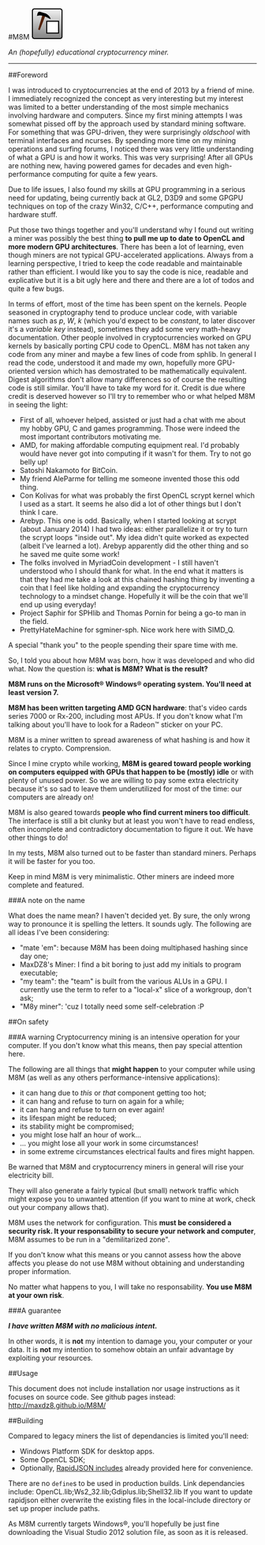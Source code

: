 #M8M
![Icons](https://github.com/MaxDZ8/M8M/blob/gh-pages/M8M-normal-states.gif)

*An (hopefully) educational cryptocurrency miner.*

--------------------------------------------------------------------------------

##Foreword

I was introduced to cryptocurrencies at the end of 2013 by a friend of mine. I immediately recognized the concept as very interesting but my interest was limited to a better understanding of the most simple mechanics involving hardware and computers. Since my first mining attempts I was somewhat pissed off by the approach used by standard mining software. For something that was GPU-driven, they were surprisingly *oldschool* with terminal interfaces and ncurses.
By spending more time on my mining operations and surfing forums, I noticed there was very little understanding of what a GPU is and how it works. This was very surprising! After all GPUs are nothing new, having powered games for decades and even high-performance computing for quite a few years.

Due to life issues, I also found my skills at GPU programming in a serious need for updating, being currently back at GL2, D3D9 and some GPGPU techniques on top of the crazy Win32, C/C++, performance computing and hardware stuff.

Put those two things together and you'll understand why I found out writing a miner was possibly the best thing **to pull me up to date to OpenCL and more modern GPU architectures**.
There has been a lot of learning, even though miners are not typical GPU-accelerated applications.
Always from a learning perspective, I tried to keep the code readable and maintainable rather than efficient. I would like you to say the code is nice, readable and explicative but it is a bit ugly here and there and there are a lot of todos and quite a few bugs.

In terms of effort, most of the time has been spent on the kernels. People seasoned in cryptography tend to produce unclear code, with variable names such as *p*, *W*, *k* (which you'd expect to be *constant*, to later discover it's a *variable key* instead), sometimes they add some very math-heavy documentation.
Other people involved in cryptocurrencies worked on GPU kernels by basically porting CPU code to OpenCL.
M8M has not taken any code from any miner and maybe a few lines of code from sphlib. In general I read the code, understood it and made my own, hopefully more GPU-oriented version which has demostrated to be mathematically equivalent. Digest algorithms don't allow many differences so of course the resulting code is still similar. You'll have to take my word for it.
Credit is due where credit is deserved however so I'll try to remember who or what helped M8M in seeing the light:

* First of all, whoever helped, assisted or just had a chat with me about my hobby GPU, C and games programming. Those were indeed the most important contributors motivating me.
* AMD, for making affordable computing equipment real. I'd probably would have never got into computing if it wasn't for them. Try to not go belly up!
* Satoshi Nakamoto for BitCoin.
* My friend AleParme for telling me someone invented those this odd thing.
* Con Kolivas for what was probably the first OpenCL scrypt kernel which I used as a start. It seems he also did a lot of other things but I don't think I care.
* Arebyp. This one is odd. Basically, when I started looking at scrypt (about January 2014) I had two ideas: either parallelize it or try to turn the scrypt loops "inside out". My idea didn't quite worked as expected (albeit I've learned a lot). Arebyp apparently did the other thing and so he saved me quite some work!
* The folks involved in MyriadCoin development - I still haven't understood who I should thank for what. In the end what it matters is that they had me take a look at this chained hashing thing by inventing a coin that I feel like holding and expanding the cryptocurrency technology to a mindset change. Hopefully it will be the coin that we'll end up using everyday!
* Project Saphir for SPHlib and Thomas Pornin for being a go-to man in the field.
* PrettyHateMachine for sgminer-sph. Nice work here with SIMD_Q.

A special "thank you" to the people spending their spare time with me. 

So, I told you about how M8M was born, how it was developed and who did what.
Now the question is: **what is M8M? What is the result?**

**M8M runs on the Microsoft® Windows® operating system. You'll need at least version 7.**

**M8M has been written targeting AMD GCN hardware**: that's video cards series 7000 or Rx-200, including most APUs. If you don't know what I'm talking about you'll have to look for a Radeon™ sticker on your PC.

M8M is a miner written to spread awareness of what hashing is and how it relates to crypto. Comprension.

Since I mine crypto while working, **M8M is geared toward people working on computers equipped with GPUs that happen to be (mostly) idle** or with plenty of unused power. So we are willing to pay some extra electricity because it's so sad to leave them underutilized for most of the time: our computers are already on!

M8M is also geared towards **people who find current miners too difficult**. The interface is still a bit clunky but at least you won't have to read endless, often incomplete and contradictory documentation to figure it out. We have other things to do!

In my tests, M8M also turned out to be faster than standard miners. Perhaps it will be faster for you too.

Keep in mind M8M is very minimalistic. Other miners are indeed more complete and featured.

###A note on the name

What does the name mean? I haven't decided yet.
By sure, the only wrong way to pronounce it is spelling the letters. It sounds ugly.
The following are all ideas I've been considering:
- "mate 'em": because M8M has been doing multiphased hashing since day one;
- MaxDZ8's Miner: I find a bit boring to just add my initials to program executable;
- "my team": the "team" is built from the various ALUs in a GPU. I currently use the term to refer to a "local-x" slice of a workgroup, don't ask;
- "M8y miner": 'cuz I totally need some self-celebration :P

##On safety

###A warning
Cryptocurrency mining is an intensive operation for your computer. If you don't know what this means, then pay special attention here.

The following are all things that **might happen** to your computer while using M8M (as well as any others performance-intensive applications):
* it can hang due to *this* or *that* component getting too hot;
* it can hang and refuse to turn on again for a while;
* it can hang and refuse to turn on ever again!
* its lifespan might be reduced;
* its stability might be compromised;
* you might lose half an hour of work... 
* ... you might lose all your work in some circumstances!
* in some extreme circumstances electrical faults and fires might happen.

Be warned that M8M and cryptocurrency miners in general will rise your electricity bill.

They will also generate a fairly typical (but small) network traffic which might expose you to unwanted attention (if you want to mine at work, check out your company allows that).

M8M uses the network for configuration. This **must be considered a security risk. It your responsability to secure your network and computer**, M8M assumes to be run in a "demilitarized zone".

If you don't know what this means or you cannot assess how the above affects you please do not use M8M without obtaining and understanding proper information.

No matter what happens to you, I will take no responsability. **You use M8M at your own risk**.

###A guarantee

***I have written M8M with no malicious intent.***

In other words, it is **not** my intention to damage you, your computer or your data. It is **not** my intention to somehow obtain an unfair advantage by exploiting your resources.

##Usage

This document does not include installation nor usage instructions as it focuses on source code.
See github pages instead: http://maxdz8.github.io/M8M/

##Building 

Compared to legacy miners the list of dependancies is limited you'll need:
- Windows Platform SDK for desktop apps.
- Some OpenCL SDK;
- Optionally, [RapidJSON includes](https://github.com/miloyip/rapidjson) already provided here for convenience.

There are no `define`s to be used in production builds.
Link dependancies include:
    OpenCL.lib;Ws2_32.lib;Gdiplus.lib;Shell32.lib
If you want to update rapidjson either overwrite the existing files in the local-include directory or set up proper include paths.

As M8M currently targets Windows®, you'll hopefully be just fine downloading the Visual Studio 2012 solution file, as soon as it is released.
